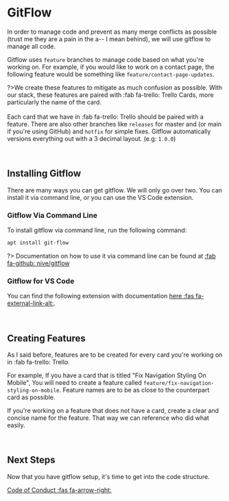 # GitFlow

In order to manage code and prevent as many merge conflicts as possible (trust me they are a pain in the a-- I mean behind), we will use gitflow to manage all code. 

Gitflow uses `feature` branches to manage code based on what you're working on. For example, if you would like to work on a contact page, the following feature would be something like `feature/contact-page-updates`.

?>We create these features to mitigate as much confusion as possible. With our stack, these features are paired with :fab fa-trello: Trello Cards, more particularly the name of the card.<br><br> Each card that we have in :fab fa-trello: Trello should be paired with a feature. There are also other branches like `releases` for master and (or main if you're using GitHub) and `hotfix` for simple fixes. Gitflow automatically versions everything out with a 3 decimal layout. (e.g: `1.0.0`)

</br>

## Installing Gitflow

There are many ways you can get gitflow. We will only go over two. You can install it via command line, or you can use the VS Code extension. 

### Gitflow Via Command Line
To install gitflow via command line, run the following command:

``` bash
apt install git-flow
```

?> Documentation on how to use it via command line can be found at [:fab fa-github: nive/gitflow](https://github.com/nvie/gitflow/blob/develop/README.mdown)

### Gitflow for VS Code

You can find the following extension with documentation [here :fas fa-external-link-alt:](https://marketplace.visualstudio.com/items?itemName=vector-of-bool.gitflow).

</br>

## Creating Features

As I said before, features are to be created for every card you're working on in :fab fa-trello: Trello.

For example, If you have a card that is titled "Fix Navigation Styling On Mobile", You will need to create a feature called `feature/fix-navigation-styling-on-mobile`. Feature names are to be as close to the counterpart card as possible.

If you're working on a feature that does not have a card, create a clear and concise name for the feature. That way we can reference who did what easily.

</br>

## Next Steps
Now that you have gitflow setup, it's time to get into the code structure.

[Code of Conduct :fas fa-arrow-right:](/docs/code_of_conduct.md)
